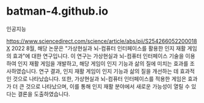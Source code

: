 # batman-4.github.io
인공지능

https://www.sciencedirect.com/science/article/abs/pii/S254266052200018X
2022 8월,
해당 논문은 "가상현실과 뇌-컴퓨터 인터페이스를 활용한 인지 재활 게임의 효과"에 대한 연구입니다. 이 연구는 가상현실과 뇌-컴퓨터 인터페이스 기술을 이용하여 인지 재활 게임을 개발하고, 해당 게임이 인지 기능과 삶의 질에 미치는 효과를 조사하였습니다. 연구 결과, 인지 재활 게임이 인지 기능과 삶의 질을 개선하는 데 효과적인 것으로 나타났습니다. 또한, 가상현실과 뇌-컴퓨터 인터페이스를 적용한 게임은 효과가 더 큰 것으로 나타났으며, 이를 통해 인지 재활 분야에서 새로운 가능성이 열릴 수 있다는 결론을 도출하였습니다.

